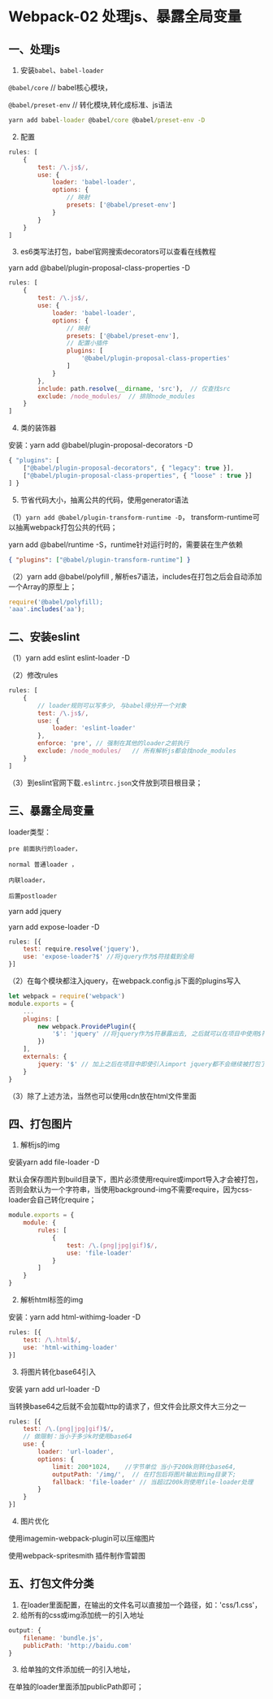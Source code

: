 # Webpack-02 处理js、暴露全局变量
## 一、处理js
1. 安装`babel`、`babel-loader`

`@babel/core`    // babel核心模块，

`@babel/preset-env`   // 转化模块,转化成标准、js语法

```cmd
yarn add babel-loader @babel/core @babel/preset-env -D
```

2. 配置

```js
rules: [
    {
        test: /\.js$/,
        use: {
            loader: 'babel-loader',
            options: {
                // 映射
                presets: ['@babel/preset-env']
            }
        }
    }
]
```
3. es6类写法打包，babel官网搜索decorators可以查看在线教程

yarn add @babel/plugin-proposal-class-properties -D

```js
rules: [
    {
        test: /\.js$/,
        use: {
            loader: 'babel-loader',
            options: {
                // 映射
                presets: ['@babel/preset-env'],
                // 配置小插件
                plugins: [
                    '@babel/plugin-proposal-class-properties'
                ]
            }
        },
        include: path.resolve(__dirname, 'src'),  // 仅查找src
        exclude: /node_modules/  // 排除node_modules
    }
]
```
4. 类的装饰器

安装：yarn add @babel/plugin-proposal-decorators -D
```js
{ "plugins": [ 
    ["@babel/plugin-proposal-decorators", { "legacy": true }], 
    ["@babel/plugin-proposal-class-properties", { "loose" : true }] 
] }
```
5. 节省代码大小，抽离公共的代码，使用generator语法

（1）`yarn add @babel/plugin-transform-runtime -D`， transform-runtime可以抽离webpack打包公共的代码；

yarn add @babel/runtime -S，runtime针对运行时的，需要装在生产依赖
```json
{ "plugins": ["@babel/plugin-transform-runtime"] }
```
（2）yarn add @babel/polyfill , 解析es7语法，includes在打包之后会自动添加一个Array的原型上；
```js
require('@babel/polyfill);
'aaa'.includes('aa');
```



## 二、安装eslint

（1）yarn add eslint eslint-loader -D

（2）修改rules
```js
rules: [
    {
        // loader规则可以写多少, 与babel得分开一个对象
        test: /\.js$/,
        use: {
            loader: 'eslint-loader'
        },
        enforce: 'pre', // 强制在其他的loader之前执行
        exclude: /node_modules/   // 所有解析js都会找node_modules
    }
]
```
（3）到eslint官网下载`.eslintrc.json`文件放到项目根目录；



## 三、暴露全局变量


loader类型：

    pre 前面执行的loader，
    
    normal 普通loader ，
    
    内联loader，
    
    后置postloader

yarn add jquery

yarn add expose-loader -D
```js
rules: [{
    test: require.resolve('jquery'),
    use: 'expose-loader?$' //将jquery作为$符挂载到全局
}]
```
（2）在每个模块都注入jquery，在webpack.config.js下面的plugins写入
```js
let webpack = require('webpack')
module.exports = {
    ...
    plugins: [
        new webpack.ProvidePlugin({
            '$': 'jquery' //将jquery作为$符暴露出去, 之后就可以在项目中使用$符了
        })
    ],
    externals: {
        jquery: '$' // 加上之后在项目中即使引入import jquery都不会继续被打包了
    }
}
```
（3）除了上述方法，当然也可以使用cdn放在html文件里面



## 四、打包图片

1. 解析js的img

安装yarn add file-loader -D

默认会保存图片到build目录下，图片必须使用require或import导入才会被打包，否则会默认为一个字符串，当使用background-img不需要require，因为css-loader会自己转化require；
```js
module.exports = {
    module: {
        rules: [
            {
                test: /\.(png|jpg|gif)$/,
                use: 'file-loader'
            }
        ]
    }
}
```
2. 解析html标签的img

安装：yarn add html-withimg-loader -D
```js
rules: [{
    test: /\.html$/,
    use: 'html-withimg-loader'
}]
```
3. 将图片转化base64引入

安装 yarn add url-loader -D

当转换base64之后就不会加载http的请求了，但文件会比原文件大三分之一
```js
rules: [{
    test: /\.(png|jpg|gif)$/,
    // 做限制：当小于多少k时使用base64
    use: {
        loader: 'url-loader',
        options: {
            limit: 200*1024,    //字节单位 当小于200k则转化base64,
            outputPath: '/img/',  // 在打包后将图片输出到img目录下;
            fallback: 'file-loader' // 当超过200k则使用file-loader处理
        }
    }
}]
```
4. 图片优化

使用imagemin-webpack-plugin可以压缩图片

使用webpack-spritesmith 插件制作雪碧图



## 五、打包文件分类

1. 在loader里面配置，在输出的文件名可以直接加一个路径，如：'css/1.css'，
2. 给所有的css或img添加统一的引入地址
```js
output: {
    filename: 'bundle.js',
    publicPath: 'http://baidu.com'
}
```
3. 给单独的文件添加统一的引入地址，

在单独的loader里面添加publicPath即可；

